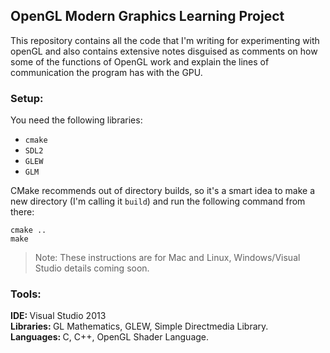 OpenGL Modern Graphics Learning Project
---------------------------------------
This repository contains all the code that I'm writing for experimenting with openGL and also contains extensive notes disguised as comments on how some of the functions of OpenGL work and explain the lines of communication the program has with the GPU.

### Setup:
You need the following libraries:
* `cmake`
* `SDL2`
* `GLEW`
* `GLM`

CMake recommends out of directory builds, so it's a smart idea to make a new directory
(I'm calling it `build`) and run the following command from there:
```
cmake ..
make
```

> Note: These instructions are for Mac and Linux, Windows/Visual Studio details
coming soon.


### Tools:
<strong>IDE: </strong>Visual Studio 2013  
<strong>Libraries: </strong>GL Mathematics, GLEW, Simple Directmedia Library.  
<strong>Languages: </strong>C, C++, OpenGL Shader Language.
